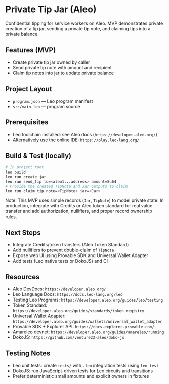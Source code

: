 # Private Tip Jar (Aleo)

Confidential tipping for service workers on Aleo. MVP demonstrates private creation of a tip jar, sending a private tip note, and claiming tips into a private balance.

## Features (MVP)
- Create private tip jar owned by caller
- Send private tip note with amount and recipient
- Claim tip notes into jar to update private balance

## Project Layout
- `program.json` — Leo program manifest
- `src/main.leo` — program source

## Prerequisites
- Leo toolchain installed: see Aleo docs (`https://developer.aleo.org/`)
- Alternatively use the online IDE: `https://play.leo-lang.org/`

## Build & Test (locally)
```bash
# In project root
leo build
leo run create_jar
leo run send_tip to=<aleo1...address> amount=5u64
# Provide the created TipNote and Jar outputs to claim
leo run claim_tip note=<TipNote> jar=<Jar>
```

Note: This MVP uses simple records (`Jar`, `TipNote`) to model private state. In production, integrate with Credits or Aleo token standard for real value transfer and add authorization, nullifiers, and proper record ownership rules.

## Next Steps
- Integrate Credits/token transfers (Aleo Token Standard)
- Add nullifiers to prevent double-claim of `TipNote`
- Expose web UI using Provable SDK and Universal Wallet Adapter
- Add tests (Leo native tests or DokoJS) and CI

## Resources
- Aleo DevDocs: `https://developer.aleo.org/`
- Leo Language Docs: `https://docs.leo-lang.org/leo`
- Testing Leo Programs: `https://developer.aleo.org/guides/leo/testing`
- Token Standard: `https://developer.aleo.org/guides/standards/token_registry`
- Universal Wallet Adapter: `https://developer.aleo.org/guides/wallets/universal_wallet_adapter`
- Provable SDK + Explorer API: `https://docs.explorer.provable.com/`
- Amareleo devnet: `https://developer.aleo.org/guides/amareleo/running`
- DokoJS: `https://github.com/venture23-aleo/doko-js`

## Testing Notes
- Leo unit tests: create `tests/` with `.leo` integration tests using `leo test`
- DokoJS: run JavaScript-driven tests for Leo circuits and transitions
- Prefer deterministic small amounts and explicit owners in fixtures